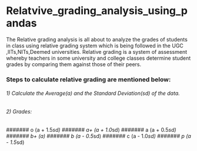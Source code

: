 # Relatvive_grading_analysis_using_pandas
The Relative grading analysis is all about to analyze the grades of students in class using relative grading system which is being followed in the UGC ,IITs,NITs,Deemed universities.
Relative grading is a system of assessment whereby teachers in some university and college classes determine student grades by comparing them against those of their peers.
### Steps to calculate relative grading are mentioned below:
###### 1) Calculate the Average(a) and the Standard Deviation(sd) of the data.
###### 2) Grades:
####### o (a + 1.5*sd)
####### a+ (a + 1.0*sd)
####### a (a + 0.5*sd)
####### b+ (a)
####### b (a - 0.5*sd)
####### c (a - 1.0*sd)
####### p (a - 1.5*sd)

